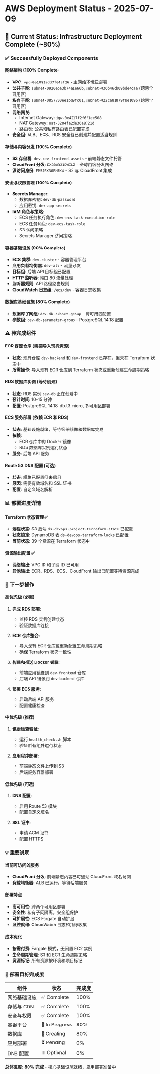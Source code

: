 # AWS Deployment Status - 2025-07-09

## 🎉 Current Status: Infrastructure Deployment Complete (~80%)

### ✅ Successfully Deployed Components

#### 网络架构 (100% Complete)
- **VPC**: `vpc-0e1082add7f64af26` - 主网络环境已部署
- **公共子网**: `subnet-0920eba3b74a1e66b`, `subnet-036b46cb09bde4caa` (跨两个可用区)
- **私有子网**: `subnet-0857700ee1bd9fc01`, `subnet-022ca81879fbe1096` (跨两个可用区)
- **网络网关**: 
  - Internet Gateway: `igw-0e4217f2f6f1ee508`
  - NAT Gateway: `nat-0204fa2de36a8721d`
  - 路由表: 公共和私有路由表已配置完成
- **安全组**: ALB、ECS、RDS 安全组已创建并配置适当规则

#### 存储与内容分发 (100% Complete)
- **S3 存储桶**: `dev-dev-frontend-assets` - 前端静态文件托管
- **CloudFront 分发**: `EX83ARJ1DWILZ` - 全球内容分发网络
- **源访问身份**: `EM5ASX30BH5K4` - S3 与 CloudFront 集成

#### 安全与权限管理 (100% Complete)
- **Secrets Manager**:
  - 数据库密钥: `dev-db-password`
  - 应用密钥: `dev-app-secrets`
- **IAM 角色与策略**:
  - ECS 任务执行角色: `dev-ecs-task-execution-role`
  - ECS 任务角色: `dev-ecs-task-role`
  - S3 访问策略
  - Secrets Manager 访问策略

#### 容器基础设施 (90% Complete)
- **ECS 集群**: `dev-cluster` - 容器管理平台
- **应用负载均衡器**: `dev-alb` - 流量分发
- **目标组**: 后端 API 目标组已配置
- **HTTP 监听器**: 端口 80 流量处理
- **监听器规则**: API 路径路由规则
- **CloudWatch 日志组**: `/ecs/dev` - 容器日志收集

#### 数据库基础设施 (80% Complete)
- **数据库子网组**: `dev-db-subnet-group` - 跨可用区配置
- **参数组**: `dev-db-parameter-group` - PostgreSQL 14.18 配置

### ⚠️ 待完成组件

#### ECR 容器仓库 (需要导入现有资源)
- **状态**: 现有仓库 `dev-backend` 和 `dev-frontend` 已存在，但未在 Terraform 状态中
- **所需操作**: 导入现有 ECR 仓库到 Terraform 状态或重新创建生命周期策略

#### RDS 数据库实例 (等待创建)
- **状态**: RDS 实例 `dev-db` 正在创建中
- **预计时间**: 10-15 分钟
- **配置**: PostgreSQL 14.18, db.t3.micro, 多可用区部署

#### ECS 服务部署 (依赖 ECR 和 RDS)
- **状态**: 基础设施就绪，等待容器镜像和数据库完成
- **依赖**: 
  - ECR 仓库中的 Docker 镜像
  - RDS 数据库实例运行状态
- **服务**: 后端 API 服务

#### Route 53 DNS 配置 (可选)
- **状态**: 模块已配置但未启用
- **原因**: 需要有效域名和 SSL 证书
- **配置**: 自定义域名解析

### 📊 部署进度详情

#### Terraform 状态管理 ✅
- **远程状态**: S3 后端 `ds-devops-project-terraform-state` 已配置
- **状态锁定**: DynamoDB 表 `ds-devops-terraform-locks` 已配置
- **当前状态**: 39 个资源在 Terraform 状态中

#### 资源输出配置 ✅
- **网络输出**: VPC ID 和子网 ID 已可用
- **其他输出**: ECR、RDS、ECS、CloudFront 输出已配置等待资源完成

### 🚀 下一步操作

#### 高优先级 (必需)
1. **完成 RDS 部署**: 
   - 监控 RDS 实例创建状态
   - 验证数据库连接

2. **ECR 仓库整合**:
   - 导入现有 ECR 仓库或重新配置生命周期策略
   - 确保 Terraform 状态一致性

3. **构建和推送 Docker 镜像**:
   - 前端应用镜像到 `dev-frontend` 仓库
   - 后端 API 镜像到 `dev-backend` 仓库

4. **部署 ECS 服务**:
   - 启动后端 API 服务
   - 配置健康检查

#### 中优先级 (推荐)
1. **健康检查验证**:
   - 运行 `health_check.sh` 脚本
   - 验证所有组件运行状态

2. **应用程序部署**:
   - 前端静态文件上传到 S3
   - 后端服务容器部署

#### 低优先级 (可选)
1. **DNS 配置**:
   - 启用 Route 53 模块
   - 配置自定义域名

2. **SSL 证书**:
   - 申请 ACM 证书
   - 配置 HTTPS

### 💡 重要说明

#### 当前可访问的服务
- **CloudFront 分发**: 前端静态内容已可通过 CloudFront 域名访问
- **负载均衡器**: ALB 已运行，等待后端服务

#### 部署特点
- **高可用性**: 跨两个可用区部署
- **安全性**: 私有子网隔离，安全组保护
- **可扩展性**: ECS Fargate 自动扩展
- **监控就绪**: CloudWatch 日志和指标收集

#### 成本优化
- **按需付费**: Fargate 模式，无闲置 EC2 实例
- **生命周期管理**: S3 和 ECR 生命周期策略
- **资源标记**: 所有资源按环境和项目标记

### 🎯 部署目标完成度

| 组件 | 状态 | 完成度 |
|------|------|--------|
| 网络基础设施 | ✅ Complete | 100% |
| 存储与 CDN | ✅ Complete | 100% |
| 安全与权限 | ✅ Complete | 100% |
| 容器平台 | 🔄 In Progress | 90% |
| 数据库 | 🔄 Creating | 80% |
| 应用部署 | ⏳ Pending | 0% |
| DNS 配置 | ⏸️ Optional | 0% |

**总体进度**: **80% 完成** - 核心基础设施就绪，应用部署准备中